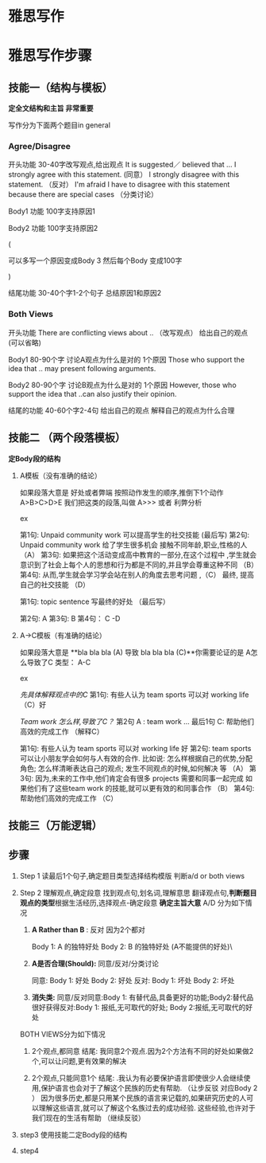 # 雅思写作


<!--more-->

# 雅思写作步骤

## 技能一（结构与模板）

**定全文结构和主旨 非常重要**

写作分为下面两个题目in general

### Agree/Disagree

开头功能
30-40字改写观点,给出观点
It is suggested／ believed that …
I strongly agree with this statement. (同意）
I strongly disagree with this statement. （反对）
I'm afraid I have to disagree with this statement because there are special cases （分类讨论）

Body1 功能
100字支持原因1 

Body2 功能
100字支持原因2

(

可以多写一个原因变成Body 3 然后每个Body 变成100字

)

结尾功能
30-40个字1-2个句子
总结原因1和原因2 

### Both Views

开头功能
There are conflicting views about .. （改写观点）
给出自己的观点 (可以省略)

Body1
80-90个字 讨论A观点为什么是对的 1个原因 
Those who support the idea that .. may present following arguments. 

Body2
80-90个字 讨论B观点为什么是对的 1个原因 
However, those who support the idea that ..can also justify their opinion. 

结尾的功能
40-60个字2-4句
给出自己的观点
解释自己的观点为什么合理

## 技能二 （两个段落模板）

**定Body段的结构**

1. A模板（没有准确的结论）

   如果段落大意是 好处或者弊端
   按照动作发生的顺序,推倒下1个动作 A>B>C>D>E 
   我们把这类的段落,叫做 A>>> 或者 利弊分析

   ex

   第1句: Unpaid community work 可以提高学生的社交技能 (最后写)
   第2句: Unpaid community work 给了学生很多机会 接触不同年龄,职业,性格的人 （A）
   第3句: 如果把这个活动变成高中教育的一部分,在这个过程中 ,学生就会意识到了社会上每个人的思想和行为都是不同的,并且学会尊重这种不同 （B）
   第4句: 从而,学生就会学习学会站在别人的角度去思考问题 ,（C） 最终, 提高自己的社交技能 （D）

   第1句:   topic sentence 写最终的好处 （最后写）

   第2句:  A
    第3句:  B 
   第4句： C -D

   

2. A->C模板（有准确的结论）

   如果段落大意是  **bla bla bla (A) 导致 bla bla bla (C)**你需要论证的是 A怎么导致了C 类型： A-C 

   ex

   *先具体解释观点中的C*
   第1句: 有些人认为 team sports 可以对 working life （C）好 

   *Team work 怎么样,导致了C？*
   第2句  A : team work … 
   最后1句 C: 帮助他们高效的完成工作 （解释C）

   

   第1句: 有些人认为 team sports 可以对 working life 好 
   第2句: team sports 可以让小朋友学会如何与人有效的合作. 比如说: 怎么样根据自己的优势,分配角色; 怎么样清晰表达自己的观点; 发生不同观点的时候,如何解决 等 （A） 
   第3句: 因为,未来的工作中,他们肯定会有很多 projects 需要和同事一起完成       如果他们有了这些team work 的技能,就可以更有效的和同事合作 （B） 
   第4句: 帮助他们高效的完成工作 （C） 
   
## 技能三（万能逻辑）
   
   

## 步骤

1. Step 1  读最后1个句子,确定题目类型选择结构模版 判断a/d or both views

2. Step 2 理解观点,确定段意 
   找到观点句,划名词,理解意思 翻译观点句,**判断题目观点的类型**根据生活经历,选择观点-确定段意
   **确定主旨大意**
   A/D 分为如下情况

   1. **A Rather than B** : 反对 因为2个都对

      Body 1: A 的独特好处 Body 2: B 的独特好处 (A不能提供的好处)\

   2. **A是否合理(Should):**  同意/反对/分类讨论

      同意: Body 1: 好处  Body 2: 好处 反对: Body 1: 坏处  Body 2: 坏处

   3. **消失类:** 同意/反对同意:Body 1: 有替代品,具备更好的功能;Body2:替代品很好获得反对:Body 1: 报纸,无可取代的好处; Body 2:报纸,无可取代的好处

   BOTH VIEWS分为如下情况

   1. 2个观点,都同意
      结尾: 
      我同意2个观点.因为2个方法有不同的好处如果做2个,可以让问题,更有效果的解决

   2. 2个观点,只能同意1个
      结尾: .我认为有必要保护语言即使很少人会继续使用,保护语言也会对于了解这个民族的历史有帮助. （让步反驳 对应Body 2 ）
      因为很多历史,都是只用某个民族的语言来记载的,如果研究历史的人可以理解这些语言,就可以了解这个名族过去的成功经验. 这些经验,也许对于我们现在的生活有帮助 （继续反驳）
3. step3 使用技能二定Body段的结构
4. step4 

   

   

   ​            

   

   

